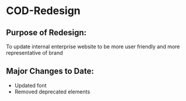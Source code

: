 # COD-Redesign

## Purpose of Redesign:

To update internal enterprise website to be more user friendly and more representative of brand

## Major Changes to Date:

- Updated font
- Removed deprecated elements
